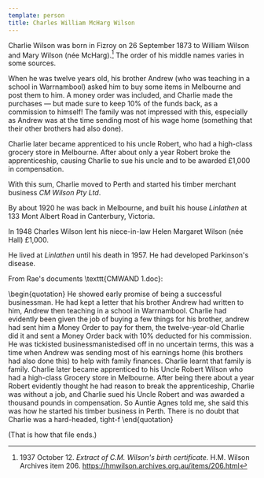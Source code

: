 ```yaml
---
template: person
title: Charles William McHarg Wilson
---
```


Charlie Wilson was born in Fizroy on 26 September 1873 to William Wilson and Mary Wilson (née McHarg).[^birth]
The order of his middle names varies in some sources.

When he was twelve years old, his brother Andrew (who was teaching in a school in Warrnambool)
asked him to buy some items in Melbourne and post them to him.
A money order was included, and Charlie made the purchases
— but made sure to keep 10% of the funds back, as a commission to himself!
The family was not impressed with this, especially as Andrew was at the time sending most of his wage home
(something that their other brothers had also done).

Charlie later became apprenticed to his uncle Robert, who had a high-class grocery store in Melbourne.
After about only a year Robert broke the apprenticeship,
causing Charlie to sue his uncle and to be awarded £1,000 in compensation.

With this sum, Charlie moved to Perth and started his timber merchant business *CM Wilson Pty Ltd*.

By about 1920 he was back in Melbourne, and built his house *Linlathen* at 133 Mont Albert Road in Canterbury, Victoria.

In 1948 Charles Wilson lent his niece-in-law Helen Margaret Wilson (née Hall) £1,000.

He lived at *Linlathen* until his death in 1957. He had developed Parkinson's disease.

From Rae's documents \texttt{CMWAND 1.doc}:

\begin{quotation}
He showed early promise of being a successful businessman.
He had kept a letter that his brother Andrew had written to him, Andrew then teaching in a school in Warrnambool.
Charlie had evidently been given the job of buying a few things for his brother, andrew had sent him a Money Order to pay for them,
the twelve-year-old Charlie did it and sent a Money Order back with 10\% deducted for his commission.
He was tickisted businessmanistedised off in no uncertain terms, this was a time when Andrew was sending most of his earnings home
(his brothers had also done this) to help with family finances. Charlie learnt that family is family. Charlie later became apprenticed to his Uncle Robert Wilson who had a high-class Grocery store in Melbourne. After being there about a year Robert evidently thought he had reason to break the apprenticeship, Charlie was without a job, and Charlie sued his Uncle Robert and was awarded a thousand pounds in compensation. So Auntie Agnes told me, she said this was how he started his timber business in Perth. There is no doubt that Charlie was a hard-headed, tight-f
\end{quotation}

(That is how that file ends.)

[^birth]:
    1937 October 12.
    *Extract of C.M. Wilson's birth certificate.*
    H.M. Wilson Archives item 206.
    https://hmwilson.archives.org.au/items/206.html
